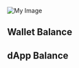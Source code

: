 

![My Image](https://drive.google.com/file/d/1-KrmqepvdUPq7OVr1GHXzlTAhHFTXTCk/view?usp=sharing)


## Wallet Balance


## dApp Balance 





